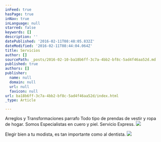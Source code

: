 ```yaml
---
inFeed: true
hasPage: true
inNav: true
inLanguage: null
starred: false
keywords: []
description: ''
datePublished: '2016-02-11T08:48:05.832Z'
dateModified: '2016-02-11T08:44:04.064Z'
title: Servicios
author: []
sourcePath: _posts/2016-02-10-ba18b6ff-3c7a-4bb2-bf8c-5ad4f46aa52d.md
published: true
authors: []
publisher:
  name: null
  domain: null
  url: null
  favicon: null
url: ba18b6ff-3c7a-4bb2-bf8c-5ad4f46aa52d/index.html
_type: Article

---
```

Arreglos y Transformaciones parrafo Todo tipo de prendas de vestir y ropa de hogar. Somos Especialistas en cuero y piel. Servicio Express.
![](https://the-grid-user-content.s3-us-west-2.amazonaws.com/7c851d8e-e2ab-4005-a277-daeb58e197ac.jpg)

Elegir  bien a tu modista, es tan importante como al dentista.
![](https://the-grid-user-content.s3-us-west-2.amazonaws.com/505cbe45-cbf3-49f5-817d-891d8c94022f.jpg)